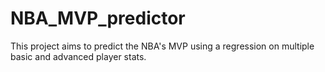 # NBA_MVP_predictor
This project aims to predict the NBA's MVP using a regression on multiple basic and advanced player stats.
